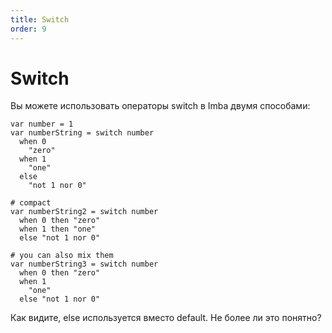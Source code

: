 ```yaml
---
title: Switch
order: 9
---
```


# Switch

Вы можете использовать операторы switch в Imba двумя способами:

```
var number = 1
var numberString = switch number
  when 0
    "zero"
  when 1
    "one"
  else
    "not 1 nor 0"

# compact 
var numberString2 = switch number
  when 0 then "zero"
  when 1 then "one"
  else "not 1 nor 0"

# you can also mix them
var numberString3 = switch number
  when 0 then "zero"
  when 1
    "one"
  else "not 1 nor 0"

```

Как видите, else используется вместо default. Не более ли это понятно?
